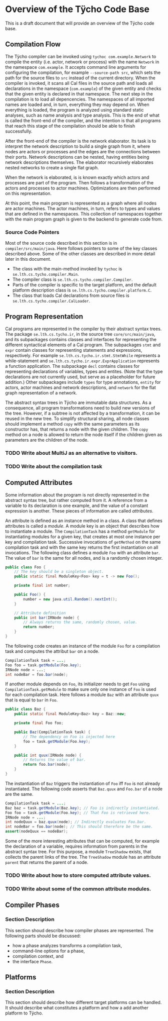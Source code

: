 # Overview of the Tÿcho Code Base
This is a draft document that will provide an overview of the Tÿcho code base.

## Compilation Flow
The Tÿcho compiler can be invoked using `tychoc com.example.Network` to compile the entity (i.e. actor, network or process) with the name `Network` in the namespace `com.example`. It accepts command line arguments for configuring the compilation, for example `--source-path src`, which sets the path for the source files to `src` instead of the current directory. When the compiler is invoked, it scans all Cal files in the source path and loads all declarations in the namespace (`com.example`) of the given entity and checks that the given entity is declared in that namespace. The next step in the compilation is to load all depencencies. The namespaces of all imported names are loaded and, in turn, everything they may depend on. When everything is loaded, the program is analyzed using standard static analyses, such as name analysis and type analysis. This is the end of what is called the front-end of the compiler, and the intention is that all programs that reach this stage of the compilation should be able to finish successfully.

After the front-end of the compiler is the network elaborator. Its task is to interpret the network description to build a single graph from it, where nodes are actors or processes and the edges are the connections between their ports. Network descriptions can be nested, having entities being network descriptions themselves. The elaborator recursively elaborates nested networks to create a single flat graph.

When the network is elaborated, is is known exactly which actors and processes are part of the program. Then follows a transformation of the actors and processes to actor machines. Optimizations are then performed on this representation.

At this point, the main program is represented as a graph where all nodes are actor machines. The actor machines, in turn, refers to types and values that are defined in the namespaces. This collection of namespaces together with the main program graph is given to the backend to generate code from.

### Source Code Pointers
Most of the source code described in this section is in `compiler/src/main/java`. Here follows pointers to some of the key classes described above. Some of the other classes are described in more detail later in this document.

- The class with the main-method invoked by `tychoc` is `se.lth.cs.tycho.compiler.Main`.
- The compiler class is `se.lth.cs.tycho.compiler.Compiler`.
- Parts of the compiler is specific to the target platform, and the default platform description class is `se.lth.cs.tycho.compiler.platform.C`.
- The class that loads Cal declarations from source files is `se.lth.cs.tycho.compiler.CalLoader`.

## Program Representation
Cal programs are represented in the compiler by their abstract syntax trees. The package `se.lth.cs.tycho.ir`, in the source tree `core/src/main/java`, and its subpackages contains classes and interfaces for representing the different syntactical elements of a Cal program. The subpackages `stmt` and `expr` contain classes for representing statements and expressions, respectively. For example `se.lth.cs.tycho.ir.stmt.StmtWhile` represents a while-statement and `se.lth.cs.tycho.ir.expr.ExprApplication` represents a function application. The subpackage `decl` contains classes for representing declarations of variables, types and entites. (Note that the type declarations are not currently used, but serve as a placeholder for future addition.) Other subpackages include `types` for type annotations, `entity` for actors, actor machines and network descriptions, and `network` for the flat graph representation of a network.

The abstract syntax trees in Tÿcho are immutable data structures. As a consequence, all program transformations need to build new versions of the tree. However, if a subtree is not affected by a transformation, it can be reused in the new tree. To simplify structural sharing, all node classes should implement a method `copy` with the same parameters as its constructor has, that returns a node with the given children. The `copy` method on a node is allowed to return the node itself if the children given as parameters are the children of the node.

### TODO Write about MultiJ as an alternative to visitors.

### TODO Write about the compilation task

## Computed Attributes
Some information about the program is not directly represented in the abstract syntax tree, but rather computed from it. A reference from a variable to its declaration is one example, and the value of a constant expression is another. These pieces of information are called *attributes*.

An attribute is defined as an instance method in a class. A class that defines attributes is called a *module*. A module key is an object that describes how to instantiate a module. The `CompilationTask` has a method `getModule` for instantiating modules for a given key, that creates at most one instance per key and compilation task. Successive invocations of `getMethod` on the same compilation task and with the same key returns the first instantiation on all invocations. The following class defines a module `Foo` with an attribute `bar`. The value of `bar` is the same for all nodes, and is a randomly chosen integer.

```java
public class Foo {
    // The key should be a singleton object.
    public static final ModuleKey<Foo> key = t -> new Foo();

    private final int number;

    public Foo() {
        number = new java.util.Random().nextInt();
    }

    // Attribute definition
    public int bar(IRNode node) {
        // Always returns the same, randomly chosen, value.
        return number;
    }
}
```

The following code creates an instance of the module `Foo` for a compilation task and computes the attribut `bar` on a node.

```java
CompilationTask task = ...;
Foo foo = task.getModule(Foo.key);
IRNode node = ...;
int nodeBar = foo.bar(node);
```

If another module depends on `Foo`, its initializer needs to get `Foo` using `CompilationTask.getModule` to make sure only one instance of `Foo` is used for each compilation task. Here follows a module `Baz` with an attribute `quux` that is equal to `bar` in `Foo`.

```java
public class Baz {
    public static final ModuleKey<Baz> key = Baz::new;

    private final Foo foo;

    public Baz(CompilationTask task) {
        // The dependency on Foo is injected here
        foo = task.getModule(Foo.key);
    }

    public int quux(IRNode node) {
        // Returns the value of bar.
        return foo.bar(node);
    }
}
```

The instantiation of `Baz` triggers the instantiation of `Foo` iff `Foo` is not already instantiated. The following code asserts that `Baz.quux` and `Foo.bar` of a node are the same.

```java
CompilationTask task = ...;
Baz baz = task.getModule(Baz.key); // Foo is indirectly instantiated.
Foo foo = task.getModule(Foo.key); // That Foo is retrieved here.
IRNode node = ...;
int nodeQuux = baz.quux(node); // Indirectly evaluates Foo.bar.
int nodeBar = foo.bar(node); // This should therefore be the same.
assert(nodeQuux == nodeBar);
```

Some of the more interesting attributes that can be computed, for example the declaration of a variable, requires information from parents in the abstract syntax tree. For this purpose, a module `TreeShadow` exists, that collects the parent links of the tree. The `TreeShadow` module has an attribute `parent` that returns the parent of a node.

### TODO Write about how to store computed attribute values.
### TODO Write about some of the common attribute modules.

## Compiler Phases
### Section Description
This section shoud describe how compiler phases are represented. The following parts should be discussed:

- how a phase analyzes transforms a compilation task,
- command-line options for a phase,
- compilation context, and
- the interface `Phase`.

## Platforms
### Section Description
This section should describe how different target platforms can be handled. It should describe what constitutes a platform and how a add another platform to Tÿcho.
